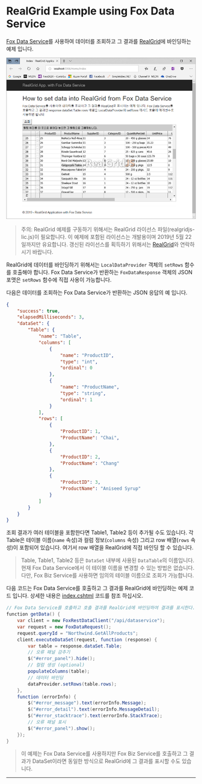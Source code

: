 # RealGrid Example using Fox Data Service

[Fox Data Service](https://github.com/NeoDEEX/manual/tree/master/webservice/dataservice/introduction.md)를 사용하여 데이터를 조회하고 그 결과를 [RealGrid](https://www.realgrid.com/)에 바인딩하는 예제 입니다.

![RealGridApp with Fox Data Service](RealGridApp.png)

> 주의: RealGrid 예제를 구동하기 위해서는 RealGrid 라이선스 파일(realgridjs-lic.js)이 필요합니다. 이 예제에 포함된 라이선스는 개발용이며 2019년 5월 22일까지만 유요합니다. 갱신된 라이선스를 획득하기 위해서는 [RealGrid](https://www.realgrid.com/)와 연락하시기 바랍니다.

RealGrid에 데이터를 바인딩하기 위해서는 `LocalDataProvider` 객체의 `setRows` 함수를 호출해야 합니다. Fox Data Service가 반환하는 `FoxDataResponse` 객체의 JSON 포맷은 `setRows` 함수에 직접 사용이 가능합니다.

다음은 데이터를 조회하는 Fox Data Service가 반환하는 JSON 응답의 예 입니다.

```json
{
    "success": true,
    "elapsedMilliseconds": 3,
    "dataSet": {
        "Table": {
            "name": "Table",
            "columns": [
                {
                    "name": "ProductID",
                    "type": "int",
                    "ordinal": 0
                },
                {
                    "name": "ProductName",
                    "type": "string",
                    "ordinal": 1
                }
            ],
            "rows": [
                {
                    "ProductID": 1,
                    "ProductName": "Chai",
                },
                {
                    "ProductID": 2,
                    "ProductName": "Chang"
                },
                {
                    "ProductID": 3,
                    "ProductName": "Aniseed Syrup"
                }
            ]
        }
    }
}
```

조회 결과가 여러 테이블을 포함한다면 Table1, Table2 등이 추가될 수도 있습니다. 각 Table은 테이블 이름(`name` 속성)과 컬럼 정보(`columns` 속성) 그리고 row 배열(`rows` 속성)이 포함되어 있습니다. 여기서 row 배열을 RealGrid에 직접 바인딩 할 수 있습니다.

> Table, Table1, Table2 등은 `DataSet` 내부에 사용된 `DataTable`의 이름입니다. 현재 Fox Data Service에서 이 테이블 이름을 변경할 수 있는 방법은 없습니다. 다만, Fox Biz Service를 사용하면 임의의 테이블 이름으로 조회가 가능합니다.

다음 코드는 Fox Data Service를 호출하고 그 결과를 RealGrid에 바인딩하는 예제 코드 입니다. 상세한 내용은 [index.cshtml](RealGridApp/Views/Home/index.cshtml) 코드를 참조 하십시오.

```csharp
// Fox Data Service를 호출하고 호출 결과를 RealGrid에 바인딩하여 결과를 표시한다.
function getData() {
    var client = new FoxRestDataClient("/api/dataservice");
    var request = new FoxDataRequest();
    request.queryId = "Northwind.GetAllProducts";
    client.executeDataSet(request, function (response) {
        var table = response.dataSet.Table;
        // 오류 패널 감추기
        $("#error_panel").hide();
        // 컬럼 생성 (optional)
        populateColumns(table);
        // 데이터 바인딩
        dataProvider.setRows(table.rows);
    },
    function (errorInfo) {
        $("#error_message").text(errorInfo.Message);
        $("#error_detail").text(errorInfo.MessageDetail);
        $("#error_stacktrace").text(errorInfo.StackTrace);
        // 오류 패널 표시
        $("#error_panel").show();
    });
}
```

> 이 예제는 Fox Data Service를 사용하지만 Fox Biz Service를 호출하고 그 결과가 DataSet이라면 동일한 방식으로 RealGrid에 그 결과를 표시할 수도 있습니다.

---
